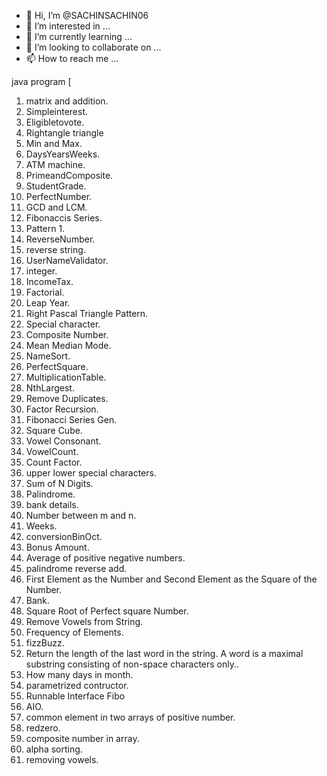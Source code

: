- 👋 Hi, I’m @SACHINSACHIN06
- 👀 I’m interested in ...
- 🌱 I’m currently learning ...
- 💞️ I’m looking to collaborate on ...
- 📫 How to reach me ...

<!---
SACHINSACHIN06/SACHINSACHIN06 is a ✨ special ✨ repository because its `README.md` (this file) appears on your GitHub profile.
You can click the Preview link to take a look at your changes.
--->
java program
[
1. matrix and addition.
2. Simpleinterest.
3. Eligibletovote.
4. Rightangle triangle
5. Min and Max.
6. DaysYearsWeeks.
7. ATM machine.
8. PrimeandComposite.
9. StudentGrade.
10. PerfectNumber.
11. GCD and LCM.
12. Fibonaccis Series.
13. Pattern 1.
14. ReverseNumber.
15. reverse string.
16. UserNameValidator.
17. integer.
18. IncomeTax.
19. Factorial.
20. Leap Year.
21. Right Pascal Triangle Pattern.
22. Special character.
23. Composite Number.
24. Mean Median Mode.
25. NameSort.
26. PerfectSquare.
27. MultiplicationTable.
28. NthLargest.
29. Remove Duplicates.
30. Factor Recursion.
31. Fibonacci Series Gen.
32. Square Cube.
33. Vowel Consonant.
34. VowelCount.
35. Count Factor.
36. upper lower special characters.
37. Sum of N Digits.
38. Palindrome.
39. bank details.
40. Number between m and n.
41. Weeks.
42. conversionBinOct.
43. Bonus Amount.
44. Average of positive negative numbers.
45. palindrome reverse add.
46. First Element as the Number and Second Element as the Square of the Number.
47. Bank.
48. Square Root of Perfect square Number.
49. Remove Vowels from String.
50. Frequency of Elements.
51. fizzBuzz.
52. Return the length of the last word in the string. A word is a maximal substring consisting of non-space characters only..
53. How many days in month.
54. parametrized contructor.
55. Runnable Interface Fibo
56. AIO.
57. common element in two arrays of positive number.
58. redzero.
59. composite number in array.
60. alpha sorting.
61. removing vowels.









